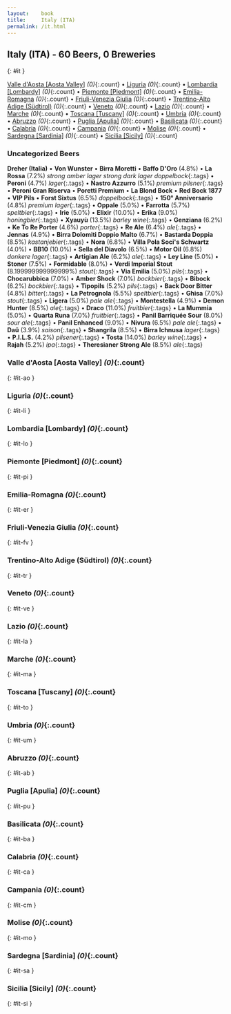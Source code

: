```yaml
---
layout:    book
title:     Italy (ITA)
permalink: /it.html
---
```


## Italy (ITA) - 60 Beers, 0 Breweries
{: #it }


[Valle d'Aosta [Aosta Valley]](#it-ao) _(0)_{:.count} • [Liguria](#it-li) _(0)_{:.count} • [Lombardia [Lombardy]](#it-lo) _(0)_{:.count} • [Piemonte [Piedmont]](#it-pi) _(0)_{:.count} • [Emilia-Romagna](#it-er) _(0)_{:.count} • [Friuli-Venezia Giulia](#it-fv) _(0)_{:.count} • [Trentino-Alto Adige (Südtirol)](#it-tr) _(0)_{:.count} • [Veneto](#it-ve) _(0)_{:.count} • [Lazio](#it-la) _(0)_{:.count} • [Marche](#it-ma) _(0)_{:.count} • [Toscana [Tuscany]](#it-to) _(0)_{:.count} • [Umbria](#it-um) _(0)_{:.count} • [Abruzzo](#it-ab) _(0)_{:.count} • [Puglia [Apulia]](#it-pu) _(0)_{:.count} • [Basilicata](#it-ba) _(0)_{:.count} • [Calabria](#it-ca) _(0)_{:.count} • [Campania](#it-cm) _(0)_{:.count} • [Molise](#it-mo) _(0)_{:.count} • [Sardegna [Sardinia]](#it-sa) _(0)_{:.count} • [Sicilia [Sicily]](#it-si) _(0)_{:.count}

### Uncategorized Beers

**Dreher (Italia)**    • 
**Von Wunster**    • 
**Birra Moretti**    • 
**Baffo D'Oro** (4.8%)   • 
**La Rossa** (7.2%) _strong amber lager strong dark lager doppelbock_{:.tags}  • 
**Peroni** (4.7%) _lager_{:.tags}  • 
**Nastro Azzurro** (5.1%) _premium pilsner_{:.tags}  • 
**Peroni Gran Riserva**    • 
**Poretti Premium**    • 
**La Blond Bock**    • 
**Red Bock 1877**    • 
**VIP Pils**    • 
**Forst Sixtus** (6.5%) _doppelbock_{:.tags}  • 
**150° Anniversario** (4.8%) _premium lager_{:.tags}  • 
**Oppale** (5.0%)   • 
**Farrotta** (5.7%) _speltbier_{:.tags}  • 
**Irie** (5.0%)   • 
**Elixir** (10.0%)   • 
**Erika** (9.0%) _honingbier_{:.tags}  • 
**Xyauyù** (13.5%) _barley wine_{:.tags}  • 
**Genziana** (6.2%)   • 
**Ke To Re Porter** (4.6%) _porter_{:.tags}  • 
**Re Ale** (6.4%) _ale_{:.tags}  • 
**Jennas** (4.9%)   • 
**Birra Dolomiti Doppio Malto** (6.7%)   • 
**Bastarda Doppia** (8.5%) _kastanjebier_{:.tags}  • 
**Nora** (6.8%)   • 
**Villa Pola Soci's Schwartz** (4.0%)   • 
**BB10** (10.0%)   • 
**Sella del Diavolo** (6.5%)   • 
**Motor Oil** (6.8%) _donkere lager_{:.tags}  • 
**Artigian Ale** (6.2%) _ale_{:.tags}  • 
**Ley Line** (5.0%)   • 
**Stoner** (7.5%)   • 
**Formidable** (8.0%)   • 
**Verdi Imperial Stout** (8.199999999999999%) _stout_{:.tags}  • 
**Via Emilia** (5.0%) _pils_{:.tags}  • 
**Chocarubbica** (7.0%)   • 
**Amber Shock** (7.0%) _bockbier_{:.tags}  • 
**Bibock** (6.2%) _bockbier_{:.tags}  • 
**Tipopils** (5.2%) _pils_{:.tags}  • 
**Back Door Bitter** (4.8%) _bitter_{:.tags}  • 
**La Petrognola** (5.5%) _speltbier_{:.tags}  • 
**Ghisa** (7.0%) _stout_{:.tags}  • 
**Ligera** (5.0%) _pale ale_{:.tags}  • 
**Montestella** (4.9%)   • 
**Demon Hunter** (8.5%) _ale_{:.tags}  • 
**Draco** (11.0%) _fruitbier_{:.tags}  • 
**La Mummia** (5.0%)   • 
**Quarta Runa** (7.0%) _fruitbier_{:.tags}  • 
**Panil Barriquée Sour** (8.0%) _sour ale_{:.tags}  • 
**Panil Enhanced** (9.0%)   • 
**Nivura** (6.5%) _pale ale_{:.tags}  • 
**Daü** (3.9%) _saison_{:.tags}  • 
**Shangrila** (8.5%)   • 
**Birra Ichnusa**  _lager_{:.tags}  • 
**P.I.L.S.** (4.2%) _pilsener_{:.tags}  • 
**Tosta** (14.0%) _barley wine_{:.tags}  • 
**Rajah** (5.2%) _ipa_{:.tags}  • 
**Theresianer Strong Ale** (8.5%) _ale_{:.tags} 




### Valle d'Aosta [Aosta Valley] _(0)_{:.count}
{: #it-ao }




<div class='columns300' markdown='1'>


</div>





### Liguria _(0)_{:.count}
{: #it-li }




<div class='columns300' markdown='1'>


</div>





### Lombardia [Lombardy] _(0)_{:.count}
{: #it-lo }




<div class='columns300' markdown='1'>


</div>





### Piemonte [Piedmont] _(0)_{:.count}
{: #it-pi }




<div class='columns300' markdown='1'>


</div>





### Emilia-Romagna _(0)_{:.count}
{: #it-er }




<div class='columns300' markdown='1'>


</div>





### Friuli-Venezia Giulia _(0)_{:.count}
{: #it-fv }




<div class='columns300' markdown='1'>


</div>





### Trentino-Alto Adige (Südtirol) _(0)_{:.count}
{: #it-tr }




<div class='columns300' markdown='1'>


</div>





### Veneto _(0)_{:.count}
{: #it-ve }




<div class='columns300' markdown='1'>


</div>





### Lazio _(0)_{:.count}
{: #it-la }




<div class='columns300' markdown='1'>


</div>





### Marche _(0)_{:.count}
{: #it-ma }




<div class='columns300' markdown='1'>


</div>





### Toscana [Tuscany] _(0)_{:.count}
{: #it-to }




<div class='columns300' markdown='1'>


</div>





### Umbria _(0)_{:.count}
{: #it-um }




<div class='columns300' markdown='1'>


</div>





### Abruzzo _(0)_{:.count}
{: #it-ab }




<div class='columns300' markdown='1'>


</div>





### Puglia [Apulia] _(0)_{:.count}
{: #it-pu }




<div class='columns300' markdown='1'>


</div>





### Basilicata _(0)_{:.count}
{: #it-ba }




<div class='columns300' markdown='1'>


</div>





### Calabria _(0)_{:.count}
{: #it-ca }




<div class='columns300' markdown='1'>


</div>





### Campania _(0)_{:.count}
{: #it-cm }




<div class='columns300' markdown='1'>


</div>





### Molise _(0)_{:.count}
{: #it-mo }




<div class='columns300' markdown='1'>


</div>





### Sardegna [Sardinia] _(0)_{:.count}
{: #it-sa }




<div class='columns300' markdown='1'>


</div>





### Sicilia [Sicily] _(0)_{:.count}
{: #it-si }




<div class='columns300' markdown='1'>


</div>




 
